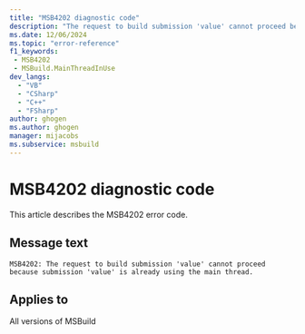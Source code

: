 ```yaml
---
title: "MSB4202 diagnostic code"
description: "The request to build submission 'value' cannot proceed because submission 'value' is already using the main thread."
ms.date: 12/06/2024
ms.topic: "error-reference"
f1_keywords:
 - MSB4202
 - MSBuild.MainThreadInUse
dev_langs:
  - "VB"
  - "CSharp"
  - "C++"
  - "FSharp"
author: ghogen
ms.author: ghogen
manager: mijacobs
ms.subservice: msbuild
---
```


# MSB4202 diagnostic code

<!-- :::ErrorDefinitionDescription::: -->
<!-- :::editable-content name="introDescription"::: -->
This article describes the MSB4202 error code.
<!-- :::editable-content-end::: -->

## Message text

```output
MSB4202: The request to build submission 'value' cannot proceed because submission 'value' is already using the main thread.
```

<!-- :::editable-content name="postOutputDescription"::: -->
<!--
{StrBegin="MSB4202: "}
-->
<!-- :::editable-content-end::: -->
<!-- :::ErrorDefinitionDescription-end::: -->

## Applies to

All versions of MSBuild
